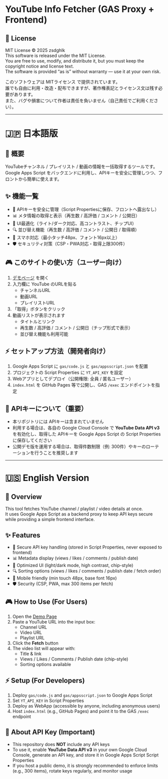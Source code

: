 # YouTube Info Fetcher (GAS Proxy + Frontend)

## 📜 License
MIT License © 2025 zsdghlk  
This software is released under the MIT License.  
You are free to use, modify, and distribute it, but you must keep the copyright notice and license text.  
The software is provided “as is” without warranty — use it at your own risk.  

このソフトウェアは MITライセンス で提供されています。  
誰でも自由に利用・改造・配布できますが、著作権表記とライセンス文は残す必要があります。  
また、バグや損害について作者は責任を負いません（自己責任でご利用ください）。  

---

# 🇯🇵 日本語版

## 📖 概要
YouTubeチャンネル / プレイリスト / 動画の情報を一括取得するツールです。  
Google Apps Script をバックエンドに利用し、APIキーを安全に管理しつつ、フロントから簡単に使えます。  

## ✨ 機能一覧
- 🔑 APIキーを安全に管理（Script Propertiesに保存、フロントへ露出なし）  
- 📊 メタ情報の取得と表示（再生数 / 高評価 / コメント / 公開日）  
- 🎨 UI最適化（ライト/ダーク対応、高コントラスト、チップUI）  
- 🔍 並び替え機能（再生数 / 高評価 / コメント / 公開日 / 取得順）  
- 📱 スマホ対応（最小タッチ48px、フォント16px以上）  
- 🛡 セキュリティ対策（CSP・PWA対応・取得上限300件）  

## 🎮 このサイトの使い方（ユーザー向け）
1. [デモページ](https://zsdghlk.github.io/yt-fetcher/) を開く  
2. 入力欄に YouTube のURLを貼る  
   - チャンネルURL  
   - 動画URL  
   - プレイリストURL  
3. 「取得」ボタンをクリック  
4. 動画リストが表示されます  
   - タイトルとリンク  
   - 再生数 / 高評価 / コメント / 公開日（チップ形式で表示）  
   - 並び替え機能も利用可能  

## ⚡ セットアップ方法（開発者向け）
1. Google Apps Script に `gas/code.js` と `gas/appsscript.json` を配置  
2. プロジェクトの Script Properties に `YT_API_KEY` を設定  
3. Webアプリとしてデプロイ（公開権限: 全員 / 匿名ユーザー）  
4. `index.html` を GitHub Pages 等で公開し、GAS `/exec` エンドポイントを指定  

## 🔑 APIキーについて（重要）
- 本リポジトリには APIキーは含まれていません  
- 利用する場合は、各自の Google Cloud Console で **YouTube Data API v3** を有効化し、取得した APIキーを Google Apps Script の Script Properties に保存してください  
- 公開デモ版を運用する場合は、取得件数制限（例: 300件）やキーのローテーションを行うことを推奨します  

---

# 🇺🇸 English Version

## 📖 Overview
This tool fetches YouTube channel / playlist / video details at once.  
It uses Google Apps Script as a backend proxy to keep API keys secure while providing a simple frontend interface.  

## ✨ Features
- 🔑 Secure API key handling (stored in Script Properties, never exposed to frontend)  
- 📊 Metadata display (views / likes / comments / publish date)  
- 🎨 Optimized UI (light/dark mode, high contrast, chip-style)  
- 🔍 Sorting options (views / likes / comments / publish date / fetch order)  
- 📱 Mobile friendly (min touch 48px, base font 16px)  
- 🛡 Security (CSP, PWA, max 300 items per fetch)  

## 🎮 How to Use (For Users)
1. Open the [Demo Page](https://zsdghlk.github.io/yt-fetcher/)  
2. Paste a YouTube URL into the input box:  
   - Channel URL  
   - Video URL  
   - Playlist URL  
3. Click the **Fetch** button  
4. The video list will appear with:  
   - Title & link  
   - Views / Likes / Comments / Publish date (chip-style)  
   - Sorting options available  

## ⚡ Setup (For Developers)
1. Deploy `gas/code.js` and `gas/appsscript.json` to Google Apps Script  
2. Set `YT_API_KEY` in Script Properties  
3. Deploy as WebApp (accessible by anyone, including anonymous users)  
4. Host `index.html` (e.g., GitHub Pages) and point it to the GAS `/exec` endpoint  

## 🔑 About API Key (Important)
- This repository does **NOT** include any API keys  
- To use it, enable **YouTube Data API v3** in your own Google Cloud Console, generate an API key, and store it in Google Apps Script Script Properties  
- If you host a public demo, it is strongly recommended to enforce limits (e.g., 300 items), rotate keys regularly, and monitor usage  
